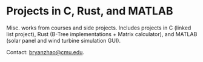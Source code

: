 # Projects in C, Rust, and MATLAB
Misc. works from courses and side projects. Includes projects in C (linked list project), Rust (B-Tree implementations + Matrix calculator), and MATLAB (solar panel and wind turbine simulation GUI). 

Contact: bryanzhao@cmu.edu.
